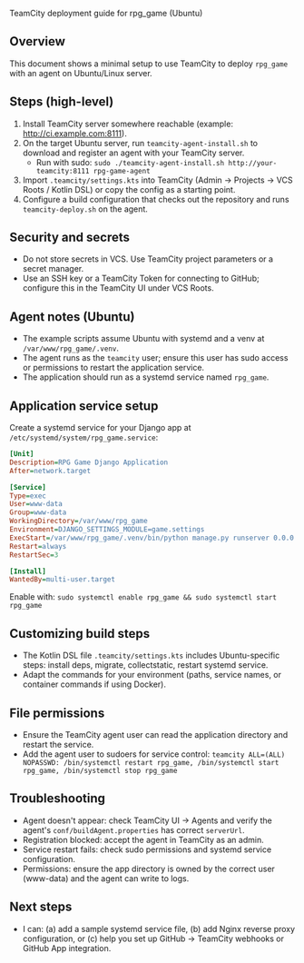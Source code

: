 TeamCity deployment guide for rpg_game (Ubuntu)

Overview
--------
This document shows a minimal setup to use TeamCity to deploy `rpg_game` with an agent on Ubuntu/Linux server.

Steps (high-level)
-------------------
1. Install TeamCity server somewhere reachable (example: http://ci.example.com:8111).
2. On the target Ubuntu server, run `teamcity-agent-install.sh` to download and register an agent with your TeamCity server.
   - Run with sudo: `sudo ./teamcity-agent-install.sh http://your-teamcity:8111 rpg-game-agent`
3. Import `.teamcity/settings.kts` into TeamCity (Admin -> Projects -> VCS Roots / Kotlin DSL) or copy the config as a starting point.
4. Configure a build configuration that checks out the repository and runs `teamcity-deploy.sh` on the agent.

Security and secrets
--------------------
- Do not store secrets in VCS. Use TeamCity project parameters or a secret manager.
- Use an SSH key or a TeamCity Token for connecting to GitHub; configure this in the TeamCity UI under VCS Roots.

Agent notes (Ubuntu)
--------------------
- The example scripts assume Ubuntu with systemd and a venv at `/var/www/rpg_game/.venv`.
- The agent runs as the `teamcity` user; ensure this user has sudo access or permissions to restart the application service.
- The application should run as a systemd service named `rpg_game`.

Application service setup
-------------------------
Create a systemd service for your Django app at `/etc/systemd/system/rpg_game.service`:

```ini
[Unit]
Description=RPG Game Django Application
After=network.target

[Service]
Type=exec
User=www-data
Group=www-data
WorkingDirectory=/var/www/rpg_game
Environment=DJANGO_SETTINGS_MODULE=game.settings
ExecStart=/var/www/rpg_game/.venv/bin/python manage.py runserver 0.0.0.0:8000
Restart=always
RestartSec=3

[Install]
WantedBy=multi-user.target
```

Enable with: `sudo systemctl enable rpg_game && sudo systemctl start rpg_game`

Customizing build steps
-----------------------
- The Kotlin DSL file `.teamcity/settings.kts` includes Ubuntu-specific steps: install deps, migrate, collectstatic, restart systemd service.
- Adapt the commands for your environment (paths, service names, or container commands if using Docker).

File permissions
---------------
- Ensure the TeamCity agent user can read the application directory and restart the service.
- Add the agent user to sudoers for service control: `teamcity ALL=(ALL) NOPASSWD: /bin/systemctl restart rpg_game, /bin/systemctl start rpg_game, /bin/systemctl stop rpg_game`

Troubleshooting
---------------
- Agent doesn't appear: check TeamCity UI -> Agents and verify the agent's `conf/buildAgent.properties` has correct `serverUrl`.
- Registration blocked: accept the agent in TeamCity as an admin.
- Service restart fails: check sudo permissions and systemd service configuration.
- Permissions: ensure the app directory is owned by the correct user (www-data) and the agent can write to logs.

Next steps
----------
- I can: (a) add a sample systemd service file, (b) add Nginx reverse proxy configuration, or (c) help you set up GitHub -> TeamCity webhooks or GitHub App integration.
